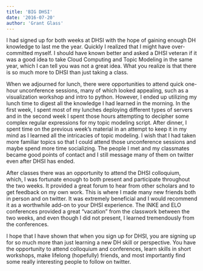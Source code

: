 ```yaml
---
title: 'BIG DHSI'
date: '2016-07-20'
author: 'Grant Glass'
---
```

I had signed up for both weeks at DHSI with the hope of gaining enough DH knowledge to last me the year. Quickly I realized that I might have over-committed myself. I should have known better and asked a DHSI veteran if it was a good idea to take Cloud Computing and Topic Modeling in the same year, which I can tell you was not a great idea. What you realize is that there is so much more to DHSI than just taking a class.

When we adjourned for lunch, there were opportunities to attend quick one-hour unconference sessions, many of which looked appealing, such as a visualization workshop and intro to python. However, I ended up utilizing my lunch time to digest all the knowledge I had learned in the morning. In the first week, I spent most of my lunches deploying different types of servers and in the second week I spent those hours attempting to decipher some complex regular expressions for my topic modeling script. After dinner, I spent time on the previous week’s material in an attempt to keep it in my mind as I learned all the intricacies of topic modeling. I wish that I had taken more familiar topics so that I could attend those unconference sessions and maybe spend more time socializing. The people I met and my classmates became good points of contact and I still message many of them on twitter even after DHSI has ended.

After classes there was an opportunity to attend the DHSI colloquium, which, I was fortunate enough to both present and participate throughout the two weeks. It provided a great forum to hear from other scholars and to get feedback on my own work. This is where I made many new friends both in person and on twitter. It was extremely beneficial and I would recommend it as a worthwhile add-on to your DHSI experience. The INKE and ELO conferences provided a great “vacation” from the classwork between the two weeks, and even though I did not present, I learned tremendously from the conferences.

I hope that I have shown that when you sign up for DHSI, you are signing up for so much more than just learning a new DH skill or perspective. You have the opportunity to attend colloquium and conferences, learn skills in short workshops, make lifelong (hopefully) friends, and most importantly find some really interesting people to follow on twitter.